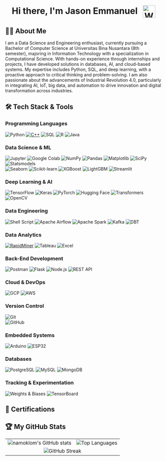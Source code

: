<h1 align="center">
  Hi there, I'm Jason Emmanuel
  <img src="https://media.giphy.com/media/hvRJCLFzcasrR4ia7z/giphy.gif" alt="Waving Hand" width="40" style="vertical-align:middle; margin-left:10px;">
</h1>

## 👨‍💻 About Me
I am a Data Science and Engineering enthusiast, currently pursuing a Bachelor of Computer Science at Universitas Bina Nusantara (8th semester), majoring in Information Technology with a specialization in Computational Science. With hands-on experience through internships and projects, I have developed solutions in databases, AI, and cloud-based systems. My expertise includes Python, SQL, and deep learning, with a proactive approach to critical thinking and problem-solving. I am also passionate about the advancements of Industrial Revolution 4.0, particularly in integrating AI, IoT, big data, and automation to drive innovation and digital transformation across industries.

## 🛠️ Tech Stack & Tools

### **Programming Languages**  
![Python](https://img.shields.io/badge/Python-3670A0?style=for-the-badge&logo=python&logoColor=ffdd54)
[![C++](https://img.shields.io/badge/C++-00599C?style=for-the-badge&logo=c%2B%2B&logoColor=white)](https://isocpp.org/)
![SQL](https://img.shields.io/badge/SQL-4479A1?style=for-the-badge&logo=mysql&logoColor=ffffff)
![R](https://img.shields.io/badge/R-276DC3?style=for-the-badge&logo=r&logoColor=white)
![Java](https://img.shields.io/badge/Java-007396?style=for-the-badge&logo=java&logoColor=ffffff)

### **Data Science & ML**  
![Jupyter](https://img.shields.io/badge/Jupyter-F37626?style=for-the-badge&logo=jupyter&logoColor=white)
![Google Colab](https://img.shields.io/badge/Google_Colab-F9AB00?style=for-the-badge&logo=googlecolab&logoColor=white)
![NumPy](https://img.shields.io/badge/NumPy-013243?style=for-the-badge&logo=numpy&logoColor=white)
![Pandas](https://img.shields.io/badge/Pandas-150458?style=for-the-badge&logo=pandas&logoColor=white)
![Matplotlib](https://img.shields.io/badge/Matplotlib-11557C?style=for-the-badge&logo=matplotlib&logoColor=white)
![SciPy](https://img.shields.io/badge/SciPy-8CAAE6?style=for-the-badge&logo=scipy&logoColor=white)  
![Statsmodels](https://img.shields.io/badge/Statsmodels-8B572A?style=for-the-badge&logo=python&logoColor=white)  
![Seaborn](https://img.shields.io/badge/Seaborn-2D3E50?style=for-the-badge&logo=python&logoColor=white)
![Scikit-learn](https://img.shields.io/badge/scikit--learn-F7931E?style=for-the-badge&logo=scikit-learn&logoColor=white)
![XGBoost](https://img.shields.io/badge/XGBoost-FF6200?style=for-the-badge&logo=xgboost&logoColor=white)
![LightGBM](https://img.shields.io/badge/LightGBM-00A7E1?style=for-the-badge&logo=lightgbm&logoColor=white)
![Streamlit](https://img.shields.io/badge/Streamlit-FF4B4B?style=for-the-badge&logo=streamlit&logoColor=white)

### **Deep Learning & AI**  
![TensorFlow](https://img.shields.io/badge/TensorFlow-FF6F00?style=for-the-badge&logo=tensorflow&logoColor=white)
![Keras](https://img.shields.io/badge/Keras-D00000?style=for-the-badge&logo=keras&logoColor=white)
![PyTorch](https://img.shields.io/badge/PyTorch-EE4C2C?style=for-the-badge&logo=pytorch&logoColor=white)
![Hugging Face](https://img.shields.io/badge/HuggingFace-Ff6f00?style=for-the-badge&logo=huggingface&logoColor=white)
![Transformers](https://img.shields.io/badge/Transformers-0052CC?style=for-the-badge&logo=transformers&logoColor=white)
![OpenCV](https://img.shields.io/badge/OpenCV-5C3EE8?style=for-the-badge&logo=opencv&logoColor=white)

### **Data Engineering**  
![Shell Script](https://img.shields.io/badge/Shell_Script-121011?style=for-the-badge&logo=gnu-bash&logoColor=white)
![Apache Airflow](https://img.shields.io/badge/Apache_Airflow-017CEE?style=for-the-badge&logo=apache-airflow&logoColor=white)
![Apache Spark](https://img.shields.io/badge/Apache_Spark-E25A1C?style=for-the-badge&logo=apache-spark&logoColor=white)
![Kafka](https://img.shields.io/badge/Kafka-231F20?style=for-the-badge&logo=apache-kafka&logoColor=white)
![DBT](https://img.shields.io/badge/dbt-FF6947?style=for-the-badge&logo=dbt&logoColor=white)

### **Data Analytics**
[![RapidMiner](https://img.shields.io/badge/RapidMiner-00B4B0?style=for-the-badge&logo=rapidminer&logoColor=white)](https://rapidminer.com/)
![Tableau](https://img.shields.io/badge/Tableau-E97627?style=for-the-badge&logo=tableau&logoColor=white)
![Excel](https://img.shields.io/badge/Microsoft_Excel-217346?style=for-the-badge&logo=microsoft-excel&logoColor=white)

### **Back-End Development**
![Postman](https://img.shields.io/badge/Postman-FF6C37?style=for-the-badge&logo=postman&logoColor=white)
![Flask](https://img.shields.io/badge/Flask-000000?style=for-the-badge&logo=flask&logoColor=white)
![Node.js](https://img.shields.io/badge/Node.js-339933?style=for-the-badge&logo=node.js&logoColor=white)
![REST API](https://img.shields.io/badge/REST_API-4B8BBE?style=for-the-badge&logo=fastapi&logoColor=white)

### **Cloud & DevOps**  
![GCP](https://img.shields.io/badge/Google_Cloud-4285F4?style=for-the-badge&logo=google-cloud&logoColor=white)
![AWS](https://img.shields.io/badge/AWS-232F3E?style=for-the-badge&logo=amazon-aws&logoColor=white)

### **Version Control**
![Git](https://img.shields.io/badge/Git-F05032?style=for-the-badge&logo=git&logoColor=white)  
![GitHub](https://img.shields.io/badge/GitHub-181717?style=for-the-badge&logo=github&logoColor=white)  

### **Embedded Systems**
![Arduino](https://img.shields.io/badge/Arduino-00979D?style=for-the-badge&logo=arduino&logoColor=white)
![ESP32](https://img.shields.io/badge/ESP32-000000?style=for-the-badge&logo=espressif&logoColor=white)

### **Databases**  
![PostgreSQL](https://img.shields.io/badge/PostgreSQL-336791?style=for-the-badge&logo=postgresql&logoColor=white)
![MySQL](https://img.shields.io/badge/MySQL-4479A1?style=for-the-badge&logo=mysql&logoColor=white)
![MongoDB](https://img.shields.io/badge/MongoDB-47A248?style=for-the-badge&logo=mongodb&logoColor=white)

### **Tracking & Experimentation**  
![Weights & Biases](https://img.shields.io/badge/W&B-FFBE00?style=for-the-badge&logo=weightsandbiases&logoColor=black)
![TensorBoard](https://img.shields.io/badge/TensorBoard-FF6F00?style=for-the-badge&logo=tensorflow&logoColor=white)

## 🏅 Certifications 
<div data-iframe-width="150" data-iframe-height="270" data-share-badge-id="..."></div>
<script type="text/javascript" async src="//cdn.credly.com/assets/utilities/embed.js"></script>


## 🏆 My GitHub Stats
<table>
  <tr>
    <td><img src="https://github-readme-stats.vercel.app/api?username=namoklom&show_icons=true&theme=gruvbox" alt="namoklom's GitHub stats" /></td>
    <td><img src="https://github-readme-stats.vercel.app/api/top-langs/?username=namoklom&layout=compact&theme=gruvbox" alt="Top Languages" /></td>
  </tr>
  <tr>
    <td colspan="2" align="center">
      <img src="https://github-readme-streak-stats.herokuapp.com/?user=namoklom&theme=gruvbox" alt="GitHub Streak" />
    </td>


